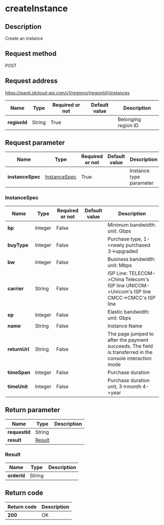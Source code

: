 # createInstance


## Description
Create an instance

## Request method
POST

## Request address
https://ipanti.jdcloud-api.com/v1/regions/{regionId}/instances

|Name|Type|Required or not|Default value|Description|
|---|---|---|---|---|
|**regionId**|String|True||Belonging region ID|

## Request parameter
|Name|Type|Required or not|Default value|Description|
|---|---|---|---|---|
|**instanceSpec**|[InstanceSpec](##InstanceSpec)|True||Instance type parameter|

### <a name="InstanceSpec">InstanceSpec</a>
|Name|Type|Required or not|Default value|Description|
|---|---|---|---|---|
|**bp**|Integer|False||Minimum bandwidth: unit: Gbps|
|**buyType**|Integer|False||Purchase type, 1->newly purchased  3->upgraded|
|**bw**|Integer|False||Business bandwidth: unit: Mbps|
|**carrier**|String|False||ISP Line: TELECOM->China Telecom's ISP line  UNICOM->Unicom's ISP line CMCC->CMCC's ISP line|
|**ep**|Integer|False||Elastic bandwidth: unit: Gbps|
|**name**|String|False||Instance Name|
|**returnUrl**|String|False||The page jumped to after the payment succeeds. The field is transferred in the console interaction mode|
|**timeSpan**|Integer|False||Purchase duration|
|**timeUnit**|Integer|False||Purchase duration unit, 3->month  4->year|

## Return parameter
|Name|Type|Description|
|---|---|---|
|**requestId**|String||
|**result**|[Result](##Result)||


### <a name="Result">Result</a>
|Name|Type|Description|
|---|---|---|
|**orderId**|String||

## Return code
|Return code|Description|
|---|---|
|**200**|OK|
